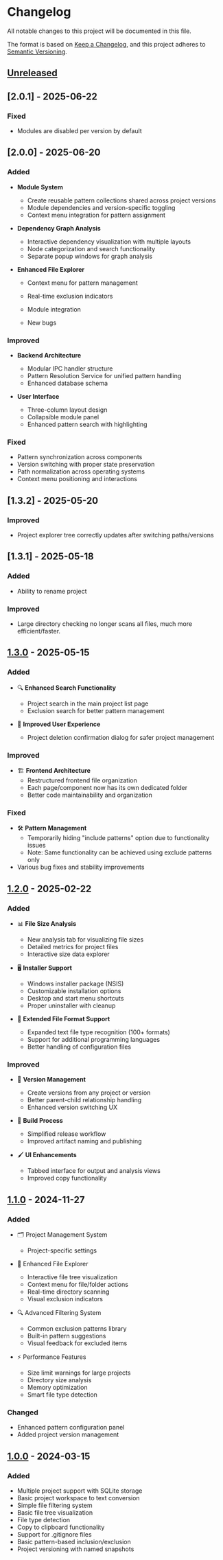 # Changelog

All notable changes to this project will be documented in this file.

The format is based on [Keep a Changelog](https://keepachangelog.com/en/1.0.0/),
and this project adheres to [Semantic Versioning](https://semver.org/spec/v2.0.0.html).

## [Unreleased]

## [2.0.1] - 2025-06-22

### Fixed
- Modules are disabled per version by default

## [2.0.0] - 2025-06-20

### Added
- **Module System**
  - Create reusable pattern collections shared across project versions
  - Module dependencies and version-specific toggling
  - Context menu integration for pattern assignment

- **Dependency Graph Analysis**
  - Interactive dependency visualization with multiple layouts
  - Node categorization and search functionality
  - Separate popup windows for graph analysis

- **Enhanced File Explorer**
  - Context menu for pattern management
  - Real-time exclusion indicators
  - Module integration

  - New bugs

### Improved
- **Backend Architecture**
  - Modular IPC handler structure
  - Pattern Resolution Service for unified pattern handling
  - Enhanced database schema

- **User Interface**
  - Three-column layout design
  - Collapsible module panel
  - Enhanced pattern search with highlighting

### Fixed
- Pattern synchronization across components
- Version switching with proper state preservation
- Path normalization across operating systems
- Context menu positioning and interactions

## [1.3.2] - 2025-05-20

### Improved
- Project explorer tree correctly updates after switching paths/versions

## [1.3.1] - 2025-05-18

### Added
- Ability to rename project

### Improved
- Large directory checking no longer scans all files, much more efficient/faster.

## [1.3.0] - 2025-05-15

### Added
- 🔍 **Enhanced Search Functionality**
  - Project search in the main project list page
  - Exclusion search for better pattern management

- 💬 **Improved User Experience**
  - Project deletion confirmation dialog for safer project management

### Improved
- 🏗️ **Frontend Architecture**
  - Restructured frontend file organization
  - Each page/component now has its own dedicated folder
  - Better code maintainability and organization

### Fixed
- 🛠️ **Pattern Management**
  - Temporarily hiding "include patterns" option due to functionality issues
  - Note: Same functionality can be achieved using exclude patterns only
- Various bug fixes and stability improvements

## [1.2.0] - 2025-02-22

### Added
- 📊 **File Size Analysis**
  - New analysis tab for visualizing file sizes
  - Detailed metrics for project files
  - Interactive size data explorer

- 🖥️ **Installer Support**
  - Windows installer package (NSIS)
  - Customizable installation options
  - Desktop and start menu shortcuts
  - Proper uninstaller with cleanup

- 📝 **Extended File Format Support**
  - Expanded text file type recognition (100+ formats)
  - Support for additional programming languages
  - Better handling of configuration files

### Improved
- 🔄 **Version Management**
  - Create versions from any project or version
  - Better parent-child relationship handling
  - Enhanced version switching UX

- 🧰 **Build Process**
  - Simplified release workflow
  - Improved artifact naming and publishing

- 🖌️ **UI Enhancements**
  - Tabbed interface for output and analysis views
  - Improved copy functionality

## [1.1.0] - 2024-11-27

### Added
- 🗂️ Project Management System
  - Project-specific settings

- 📁 Enhanced File Explorer
  - Interactive file tree visualization
  - Context menu for file/folder actions
  - Real-time directory scanning
  - Visual exclusion indicators

- 🔍 Advanced Filtering System
  - Common exclusion patterns library
  - Built-in pattern suggestions
  - Visual feedback for excluded items

- ⚡ Performance Features
  - Size limit warnings for large projects
  - Directory size analysis
  - Memory optimization
  - Smart file type detection

### Changed
- Enhanced pattern configuration panel
- Added project version management

## [1.0.0] - 2024-03-15

### Added
- Multiple project support with SQLite storage
- Basic project workspace to text conversion
- Simple file filtering system
- Basic file tree visualization
- File type detection
- Copy to clipboard functionality
- Support for .gitignore files
- Basic pattern-based inclusion/exclusion
- Project versioning with named snapshots


[Unreleased]: https://github.com/sapn1s/workspace-to-text/compare/v1.3.0...HEAD
[1.3.0]: https://github.com/sapn1s/workspace-to-text/compare/v1.2.0...v1.3.0
[1.2.0]: https://github.com/sapn1s/workspace-to-text/compare/v1.1.0...v1.2.0
[1.1.0]: https://github.com/sapn1s/workspace-to-text/releases/tag/v1.1.0
[1.0.0]: https://github.com/sapn1s/workspace-to-text/releases/tag/v1.0.0